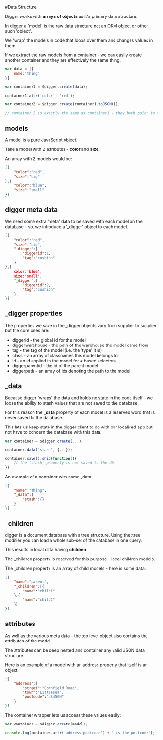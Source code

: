 #Data Structure

Digger works with **arrays of objects** as it's primary data structure.

In digger a 'model' is the raw data structure not an ORM object or other such 'object'.

We 'wrap' the models in code that loops over them and changes values in them.

If we extract the raw models from a container - we can easily create another container and they are effectively the same thing.

```js
var data = [{
	name:'thing'
}]

var container1 = $digger.create(data);

container1.attr('color', 'red');

var container2 = $digger.create(container1.toJSON());

// container 2 is exactly the same as container1 - they both point to the same data.

```

## models
A model is a pure JavaScript object.

Take a model with 2 attributes - **color** and **size**.

An array with 2 models would be:

```json
[{
	"color":"red",
	"size":"big"
},{
	"color":"blue",
	"size":"small"
}]
```

## digger meta data
We need some extra 'meta' data to be saved with each model on the database - so, we introduce a '_digger' object to each model.

```json
[{
	"color":"red",
	"size":"big",
	"_digger":{
		"diggerid":1,
		"tag":"cushion"
	}
},{
	color:'blue',
	size:'small',
	"_digger":{
		"diggerid":2,
		"tag":"cushion"
	}
}]
```

## _digger properties
The properties we save in the _digger objects vary from supplier to supplier but the core ones are:

 * diggerid - the global id for the model
 * diggerwarehouse - the path of the warehouse the model came from
 * tag - the tag of the model (i.e. the 'type' it is)
 * class - an array of classnames this model belongs to
 * id - an id applied to the model for # based selectors
 * diggerparentid - the id of the parent model
 * diggerpath - an array of ids denoting the path to the model

## _data
Because digger 'wraps' the data and holds no state in the code itself - we loose the ability to stash values that are not saved to the database.

For this reason the **_data** property of each model is a reserved word that is never saved to the database.

This lets us keep state in the digger client to do with our localised app but not have to concern the database with this data.

```js
var container = $digger.create(...);

container.data('stash', {...});

container.save().ship(function(){
	// the 'stash' property is not saved to the db
})
```

An example of a container with some _data:

```json
[{
	"name":"thing",
	"_data":{
		"stash":{}
	}
}]
```

## _children
digger is a document database with a tree structure.  Using the :tree modifier you can load a whole sub-set of the database in one query.

This results in local data having **children**.

The _children property is reserved for this purpose - local children models.

The _children property is an array of child models - here is some data:

```json
[{
	"name":"parent",
	"_children":[{
		"name":"child1"
	},{
		"name":"child2"
	}]
}]
```

## attributes
As well as the various meta data - the top level object also contains the attributes of the model.

The attributes can be deep nested and container any valid JSON data structure.

Here is an example of a model with an address property that itself is an object:

```json
[{
	"address":{
		"street":"Cornfield Road",
		"town":"Littlesea",
		"postcode":"LS45GH"
	}
}]
```
The container wrapper lets us access these values easily:

```js
var container = $digger.create(model);

console.log(container.attr('address.postcode') + ' is the postcode');
```